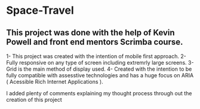 # Space-Travel

## This project was done with the help of **Kevin Powell** and front end mentors Scrimba course.

1- This project was created with the intention of mobile first approach.
2- Fully responsive on any type of screen including extremrly large screens.
3- Grid is the main method of display used.
4- Created with the intention to be fully compatible with assesstive technologies and has a huge focus on ARIA ( Acessible Rich Internet Applications ).

I added plenty of comments explaining my thought process through out the creation of this project
